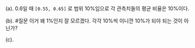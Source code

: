 (a). 0.6일 때 `[0.55, 0.65]` 로 범위 10%임으로 각 관측치들의 평균 비율은 10%이다.

(b). #질문 이거 왜 1%인지 잘 모르겠다. 각각 10%씩 이니깐 10%가 되야 되는 것이 아닌가?

(c). 